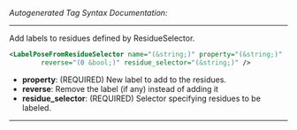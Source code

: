 <!-- THIS IS AN AUTOGENERATED FILE: Don't edit it directly, instead change the schema definition in the code itself. -->

_Autogenerated Tag Syntax Documentation:_

---
Add labels to residues defined by ResidueSelector.

```xml
<LabelPoseFromResidueSelector name="(&string;)" property="(&string;)"
        reverse="(0 &bool;)" residue_selector="(&string;)" />
```

-   **property**: (REQUIRED) New label to add to the residues.
-   **reverse**: Remove the label (if any) instead of adding it
-   **residue_selector**: (REQUIRED) Selector specifying residues to be labeled.

---
